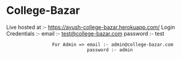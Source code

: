 # College-Bazar

Live hosted at :- https://ayush-college-bazar.herokuapp.com/
Login Credentials :- email :- test@college-bazar.com
                     password :- test
                     
                     For Admin => email :- admin@college-bazar.com
                                  password :- admin

